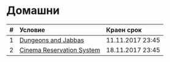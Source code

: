 # Домашни

| # | Условие             | Краен срок       |
|:--|:------------------- |:---------------- |
| 1 | [Dungeons and Jabbas](https://github.com/fmi/java-course/tree/master/homeworks/01-dungeons-and-jabbas) | 11.11.2017 23:45 |
| 2 | [Cinema Reservation System](https://github.com/fmi/java-course/tree/master/homeworks/02-cinema-reservation-system) | 18.11.2017 23:45 |
